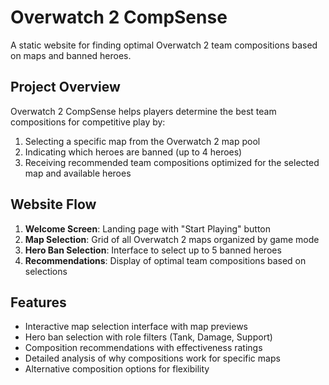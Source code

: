 # Overwatch 2 CompSense

A static website for finding optimal Overwatch 2 team compositions based on maps and banned heroes.

## Project Overview

Overwatch 2 CompSense helps players determine the best team compositions for competitive play by:

1. Selecting a specific map from the Overwatch 2 map pool
2. Indicating which heroes are banned (up to 4 heroes)
3. Receiving recommended team compositions optimized for the selected map and available heroes

## Website Flow

1. **Welcome Screen**: Landing page with "Start Playing" button
2. **Map Selection**: Grid of all Overwatch 2 maps organized by game mode
3. **Hero Ban Selection**: Interface to select up to 5 banned heroes
4. **Recommendations**: Display of optimal team compositions based on selections

## Features

- Interactive map selection interface with map previews
- Hero ban selection with role filters (Tank, Damage, Support)
- Composition recommendations with effectiveness ratings
- Detailed analysis of why compositions work for specific maps
- Alternative composition options for flexibility